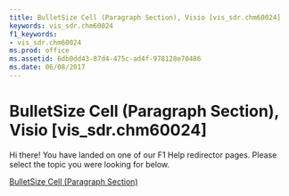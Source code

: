 ```yaml
---
title: BulletSize Cell (Paragraph Section), Visio [vis_sdr.chm60024]
keywords: vis_sdr.chm60024
f1_keywords:
- vis_sdr.chm60024
ms.prod: office
ms.assetid: 6db0dd43-87d4-475c-ad4f-978128e70486
ms.date: 06/08/2017
---
```



# BulletSize Cell (Paragraph Section), Visio [vis_sdr.chm60024]

Hi there! You have landed on one of our F1 Help redirector pages. Please select the topic you were looking for below.

[BulletSize Cell (Paragraph Section)](http://msdn.microsoft.com/library/6ff5d07b-17e2-f6ca-1860-5d498a9ebf06%28Office.15%29.aspx)


